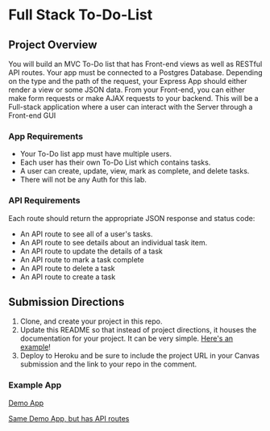 # Full Stack To-Do-List

## Project Overview
You will build an MVC To-Do list that has Front-end views as well as RESTful API routes. Your app must be connected to a Postgres Database. Depending on the type and the path of the request, your Express App should either render a view or some JSON data. From your Front-end, you can either make form requests or make AJAX requests to your backend. This will be a Full-stack application where a user can interact with the Server through a Front-end GUI

### App Requirements 

* Your To-Do list app must have multiple users.
* Each user has their own To-Do List which contains tasks. 
* A user can create, update, view, mark as complete, and delete tasks.
* There will not be any Auth for this lab.

### API Requirements

Each route should return the appropriate JSON response and status code:
* An API route to see all of a user's tasks.
* An API route to see details about an individual task item.
* An API route to update the details of a task
* An API route to mark a task complete
* An API route to delete a task
* An API route to create a task
  
## Submission Directions
1. Clone, and create your project in this repo.
2. Update this README so that instead of project directions, it houses the documentation for your project. It can be very simple. [Here's an example](https://gist.github.com/thuyanduong/c2dc4d16aefed27938c12ed360cec06a)!
3. Deploy to Heroku and be sure to include the project URL in your Canvas submission and the link to your repo in the comment.

### Example App
[Demo App](https://anns-to-do-app.herokuapp.com/users)

[Same Demo App, but has API routes](https://anns-to-do-app.herokuapp.com/api/users)


